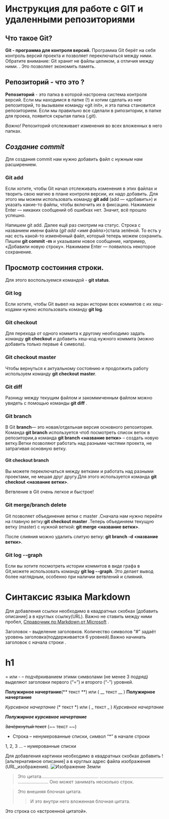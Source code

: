 # Инструкция для работе с GIT и удаленными репозиториями

## Что такое Git? 
**Git - программа для контроля версий.** Программа Git берёт на себя контроль версий
проекта и позволяет переключаться между
ними. Обратите внимание: Git хранит не файлы целиком, а отличия между ними.
. Это позволяет
экономить память. 

## Репозиторий - что это ?

**Репозиторий** - это папка в которой настроена система контроля версий. Если мы находимся в папке (!) и хотим сделать из нее репозиторий, то вызываем команду «git init», и эта папка становится репозиторием. Если мы правильно все сделали в рипозитории, в папке для проека, появится скрытая папка (.git).

*Важно!* Репозиторий отслеживает изменения во всех вложенных в него папках.

## *Создание commit*

Для создания commit нам нужно добавить файл с нужным нам расширением.

### Git add 

Если хотите, чтобы Git начал отслеживать изменения в этих файлах и творить свою магию в
плане контроля версии, их надо добавить. Для этого мы можем использовать команду **git add** (add — «добавить») и указать какие-то
файлы, чтобы включить их в фиксацию. Нажимаем
Enter — никаких сообщений об ошибках нет. Значит, всё прошло успешно.

Напишем git add. Далее ещё раз смотрим на статус. Строка с названием имени файла (*git add <имя файла>*)стала зелёной. То
есть у нас есть какой-то изменённый файл, который теперь можем сохранить. Пишем  **git commit -m** и указываем новое сообщение, например, «Добавили новую строку». Нажимаем Enter
— появилось некоторое сохранение.

## Просмотр состоиния строки.

Для этого воспользуемся командой - **git status**.

### Git log 

Если хотите, чтобы Git вывел на экран истории всех коммитов с их хеш-кодами нужно использовать команду **git log**.

### Git checkout 

Для перехода от одного коммита к другому необходимо задать команду **git checkout** и добавить хеш-код нужного коммита (можно добавить только первые 4 символа).

 ### Git checkout master
Чтобы  вернуться к актуальному состоянию и продолжить работу используем команду **git checkout master**.

### Git diff

Разницу между текущим файлом и закоммиченным файлом можно увидеть с помощью команды **git diff** .

### Git branch
В Git **branch**— это новая/отдельная версия основного репозитория. Команда **git branch** используется чтоб посмотреть список веток в репозитории,а команда **git branch <название ветки>** – создать новую ветку.Ветки позволяют работать над разными частями проекта, не затрагивая основную ветку.
#### Git checkout branch 
Вы можете переключаться между ветками и работать над разными проектами, не мешая друг другу.Для этого используется команда **git checkout <название ветки>**.

Ветвление в Git очень легкое и быстрое!

### Git merge/branch delete 
Git позволяет объединение ветки с master .Сначала нам нужно перейти на главную ветку:**git checkout master** .Теперь объединяем текущую ветку (master) с нужной веткой: **git merge <название ветки>**.

После слияния можно удалить слитую ветку: **git branch -d <название ветки>**.   

### Git log --graph
Если вы хотите посмотреть истории коммитов в виде графа в Git,можете использовать команду **git log --graph**. Это делает вывод более наглядным, особенно при наличии ветвлений и слияний. 

# Синтаксис языка Markdown
Для добавления ссылки необходимо в квадратных скобках [добавить описание]  а в круглых ссылку(URL). Важно не ставить между ними пробел, [Справочник по Markdown от Microsoft](https://docs.microsoft.com/ru-ru/contribute/markdown-reference) .

Заголовок – выделение заголовков. Количество символов “#” задаёт уровень заголовка(поддерживается 6 уровней).Важно начинать заголовок с начала строки .
# h1 

= или - – подчёркиванием этими символами (не менее 3 подряд) выделяют заголовки первого
(“=”) и второго (“-”) уровней.

**Полужирное начертание**(** текст **) или ( __ текст __ ) __Полужирное начертание__

*Курсивное начертание* (* текст *) или ( _ текст _ ) _Курсивное начертание_

***Полужирное курсивное начертание***

~~Зачёркнутый текст~~ (~~ текст ~~)

* Строка – ненумерованные списки, символ “*” в начале строки

1, 2, 3 … – нумерованные списки

Для добавления картинки необходимо в квадратных скобках добавить ![альтернативное описание]  а в круглых адрес файла изображения (URL_изображения).
![Изображение Земли](1.jpg)

> Это цитата............................................. .................................................. ........................
> Оно может занимать несколько строк.

>Это внешняя блочная цитата.
>> И это внутри него вложенная блочная цитата.

Это строка со «встроенной цитатой».


